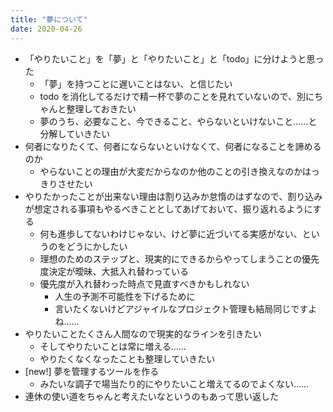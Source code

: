 ```yaml
---
title: "夢について"
date: 2020-04-26
---
```


- 「やりたいこと」を「夢」と「やりたいこと」と「todo」に分けようと思った
  - 「夢」を持つことに遅いことはない、と信じたい
  - todo を消化してるだけで精一杯で夢のことを見れていないので、別にちゃんと整理しておきたい
  - 夢のうち、必要なこと、今できること、やらないといけないこと……と分解していきたい
- 何者になりたくて、何者にならないといけなくて、何者になることを諦めるのか
  - やらないことの理由が大変だからなのか他のことの引き換えなのかはっきりさせたい
- やりたかったことが出来ない理由は割り込みか怠惰のはずなので、割り込みが想定される事項もやるべきこととしてあげておいて、振り返れるようにする
  - 何も進歩してないわけじゃない、けど夢に近づいてる実感がない、というのをどうにかしたい
  - 理想のためのステップと、現実的にできるからやってしまうことの優先度決定が曖昧、大抵入れ替わっている
  - 優先度が入れ替わった時点で見直すべきかもしれない
    - 人生の予測不可能性を下げるために
    - 言いたくないけどアジャイルなプロジェクト管理も結局同じですよね……
- やりたいことたくさん人間なので現実的なラインを引きたい
  - そしてやりたいことは常に増える……
  - やりたくなくなったことも整理していきたい
- [new!] 夢を管理するツールを作る
  - みたいな調子で場当たり的にやりたいこと増えてるのでよくない……
- 連休の使い道をちゃんと考えたいなというのもあって思い返した
